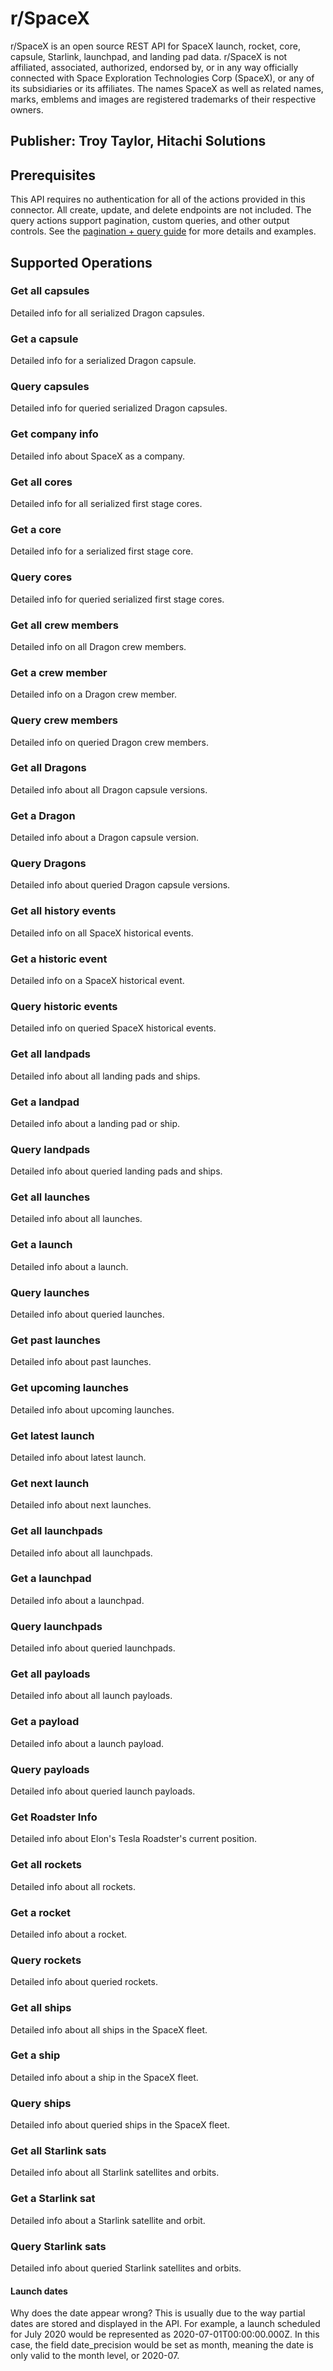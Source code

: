 # r/SpaceX
r/SpaceX is an open source REST API for SpaceX launch, rocket, core, capsule, Starlink, launchpad, and landing pad data. r/SpaceX is not affiliated, associated, authorized, endorsed by, or in any way officially connected with Space Exploration Technologies Corp (SpaceX), or any of its subsidiaries or its affiliates. The names SpaceX as well as related names, marks, emblems and images are registered trademarks of their respective owners.

## Publisher: Troy Taylor, Hitachi Solutions

## Prerequisites
This API requires no authentication for all of the actions provided in this connector. All create, update, and delete endpoints are not included. The query actions support pagination, custom queries, and other output controls. See the [pagination + query guide](https://github.com/r-spacex/SpaceX-API/blob/master/docs/queries.md) for more details and examples.

## Supported Operations

### Get all capsules
Detailed info for all serialized Dragon capsules.
### Get a capsule
Detailed info for a serialized Dragon capsule.
### Query capsules
Detailed info for queried serialized Dragon capsules.
### Get company info
Detailed info about SpaceX as a company.
### Get all cores
Detailed info for all serialized first stage cores.
### Get a core
Detailed info for a serialized first stage core.
### Query cores
Detailed info for queried serialized first stage cores.
### Get all crew members
Detailed info on all Dragon crew members.
### Get a crew member
Detailed info on a Dragon crew member.
### Query crew members
Detailed info on queried Dragon crew members.
### Get all Dragons
Detailed info about all Dragon capsule versions.
### Get a Dragon
Detailed info about a Dragon capsule version.
### Query Dragons
Detailed info about queried Dragon capsule versions.
### Get all history events
Detailed info on all SpaceX historical events.
### Get a historic event
Detailed info on a SpaceX historical event.
### Query historic events
Detailed info on queried SpaceX historical events.
### Get all landpads
Detailed info about all landing pads and ships.
### Get a landpad
Detailed info about a landing pad or ship.
### Query landpads
Detailed info about queried landing pads and ships.
### Get all launches
Detailed info about all launches.
### Get a launch
Detailed info about a launch.
### Query launches
Detailed info about queried launches.
### Get past launches
Detailed info about past launches.
### Get upcoming launches
Detailed info about upcoming launches.
### Get latest launch
Detailed info about latest launch.
### Get next launch
Detailed info about next launches.
### Get all launchpads
Detailed info about all launchpads.
### Get a launchpad
Detailed info about a launchpad.
### Query launchpads
Detailed info about queried launchpads.
### Get all payloads
Detailed info about all launch payloads.
### Get a payload
Detailed info about a launch payload.
### Query payloads
Detailed info about queried launch payloads.
### Get Roadster Info
Detailed info about Elon's Tesla Roadster's current position.
### Get all rockets
Detailed info about all rockets.
### Get a rocket
Detailed info about a rocket.
### Query rockets
Detailed info about queried rockets.
### Get all ships
Detailed info about all ships in the SpaceX fleet.
### Get a ship
Detailed info about a ship in the SpaceX fleet.
### Query ships
Detailed info about queried ships in the SpaceX fleet.
### Get all Starlink sats
Detailed info about all Starlink satellites and orbits.
### Get a Starlink sat
Detailed info about a Starlink satellite and orbit.
### Query Starlink sats
Detailed info about queried Starlink satellites and orbits.

#### Launch dates
Why does the date appear wrong? This is usually due to the way partial dates are stored and displayed in the API. For example, a launch scheduled for July 2020 would be represented as 2020-07-01T00:00:00.000Z. In this case, the field date_precision would be set as month, meaning the date is only valid to the month level, or 2020-07.

